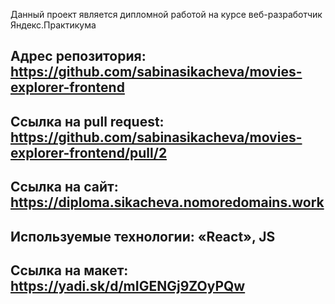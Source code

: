 Данный проект является дипломной работой на курсе веб-разработчик Яндекс.Практикума

## Адрес репозитория: https://github.com/sabinasikacheva/movies-explorer-frontend

## Ссылка на pull request: https://github.com/sabinasikacheva/movies-explorer-frontend/pull/2

## Ссылка на сайт: https://diploma.sikacheva.nomoredomains.work

## Используемые технологии: «React», JS

## Ссылка на макет: https://yadi.sk/d/mIGENGj9ZOyPQw
